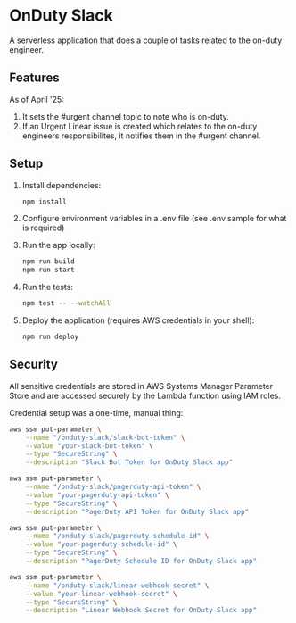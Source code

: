 # OnDuty Slack

A serverless application that does a couple of tasks related to the on-duty engineer.

## Features

As of April '25:

1. It sets the #urgent channel topic to note who is on-duty.
2. If an Urgent Linear issue is created which relates to the on-duty engineers responsibilites, it notifies them in the #urgent channel.

## Setup

1. Install dependencies:

   ```bash
   npm install
   ```

1. Configure environment variables in a .env file (see .env.sample for what is required)

1. Run the app locally:

   ```bash
   npm run build
   npm run start
   ```

1. Run the tests:

   ```bash
   npm test -- --watchAll
   ```

1. Deploy the application (requires AWS credentials in your shell):

   ```bash
   npm run deploy
   ```

## Security

All sensitive credentials are stored in AWS Systems Manager Parameter Store and are accessed securely by the Lambda function using IAM roles.

Credential setup was a one-time, manual thing:

```bash
aws ssm put-parameter \
    --name "/onduty-slack/slack-bot-token" \
    --value "your-slack-bot-token" \
    --type "SecureString" \
    --description "Slack Bot Token for OnDuty Slack app"

aws ssm put-parameter \
    --name "/onduty-slack/pagerduty-api-token" \
    --value "your-pagerduty-api-token" \
    --type "SecureString" \
    --description "PagerDuty API Token for OnDuty Slack app"

aws ssm put-parameter \
    --name "/onduty-slack/pagerduty-schedule-id" \
    --value "your-pagerduty-schedule-id" \
    --type "SecureString" \
    --description "PagerDuty Schedule ID for OnDuty Slack app"

aws ssm put-parameter \
    --name "/onduty-slack/linear-webhook-secret" \
    --value "your-linear-webhook-secret" \
    --type "SecureString" \
    --description "Linear Webhook Secret for OnDuty Slack app"
```

